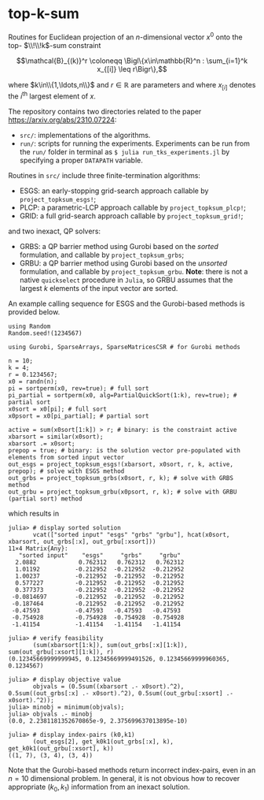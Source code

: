 # top-k-sum
Routines for Euclidean projection of an $n$-dimensional vector $x^0$ onto the top- $\\!\\!k$-sum constraint
```math
\mathcal{B}_{(k)}^r \coloneqq \Bigl\{x\in\mathbb{R}^n : \sum_{i=1}^k x_{[i]} \leq r\Bigr\},
```
where $k\in\\{1,\ldots,n\\}$ and $r\in\mathbb{R}$ are parameters and where $x_{[i]}$ denotes the $i^{\text{th}}$ largest element of $x$.

The repository contains two directories related to the paper https://arxiv.org/abs/2310.07224:
- `src/`: implementations of the algorithms.
- `run/`: scripts for running the experiments. Experiments can be run from the `run/` folder in terminal as `$ julia run_tks_experiments.jl` by specifying a proper `DATAPATH` variable.

Routines in `src/` include three finite-termination algorithms:
- ESGS: an early-stopping grid-search approach callable by `project_topksum_esgs!`;
- PLCP: a parametric-LCP approach callable by `project_topksum_plcp!`;
- GRID: a full grid-search approach callable by `project_topksum_grid!`;

and two inexact, QP solvers:
- GRBS: a QP barrier method using Gurobi based on the _sorted_ formulation, and callable by `project_topksum_grbs`;
- GRBU: a QP barrier method using Gurobi based on the _unsorted_ formulation, and callable by `project_topksum_grbu`. **Note**: there is not a native `quickselect` procedure in `Julia`, so GRBU assumes that the largest $k$ elements of the input vector are sorted.

An example calling sequence for ESGS and the Gurobi-based methods is provided below.

```
using Random
Random.seed!(1234567)

using Gurobi, SparseArrays, SparseMatricesCSR # for Gurobi methods

n = 10;
k = 4;
r = 0.1234567;
x0 = randn(n);
pi = sortperm(x0, rev=true); # full sort
pi_partial = sortperm(x0, alg=PartialQuickSort(1:k), rev=true); # partial sort
x0sort = x0[pi]; # full sort
x0psort = x0[pi_partial]; # partial sort

active = sum(x0sort[1:k]) > r; # binary: is the constraint active
xbarsort = similar(x0sort);
xbarsort .= x0sort;
prepop = true; # binary: is the solution vector pre-populated with elements from sorted input vector
out_esgs = project_topksum_esgs!(xbarsort, x0sort, r, k, active, prepop); # solve with ESGS method
out_grbs = project_topksum_grbs(x0sort, r, k); # solve with GRBS method
out_grbu = project_topksum_grbu(x0psort, r, k); # solve with GRBU (partial sort) method
```
which results in
```
julia> # display sorted solution
       vcat(["sorted input" "esgs" "grbs" "grbu"], hcat(x0sort, xbarsort, out_grbs[:x], out_grbu[:xsort]))
11×4 Matrix{Any}:
   "sorted input"    "esgs"     "grbs"     "grbu"
  2.0882            0.762312   0.762312   0.762312
  1.01192          -0.212952  -0.212952  -0.212952
  1.00237          -0.212952  -0.212952  -0.212952
  0.577227         -0.212952  -0.212952  -0.212952
  0.377373         -0.212952  -0.212952  -0.212952
 -0.0814697        -0.212952  -0.212952  -0.212952
 -0.187464         -0.212952  -0.212952  -0.212952
 -0.47593          -0.47593   -0.47593   -0.47593
 -0.754928         -0.754928  -0.754928  -0.754928
 -1.41154          -1.41154   -1.41154   -1.41154

julia> # verify feasibility
       (sum(xbarsort[1:k]), sum(out_grbs[:x][1:k]), sum(out_grbu[:xsort][1:k]), r)
(0.12345669999999945, 0.12345669999491526, 0.12345669999960365, 0.1234567)

julia> # display objective value
       objvals = (0.5sum((xbarsort .- x0sort).^2), 0.5sum((out_grbs[:x] .- x0sort).^2), 0.5sum((out_grbu[:xsort] .- x0sort).^2));
julia> minobj = minimum(objvals);
julia> objvals .- minobj
(0.0, 2.2381181352670865e-9, 2.375699637013895e-10)

julia> # display index-pairs (k0,k1)
       (out_esgs[2], get_k0k1(out_grbs[:x], k), get_k0k1(out_grbu[:xsort], k))
((1, 7), (3, 4), (3, 4))
```
Note that the Gurobi-based methods return incorrect index-pairs, even in an $n=10$ dimensional problem.
In general, it is not obvious how to recover appropriate $(k_0,k_1)$ information from an inexact solution.
